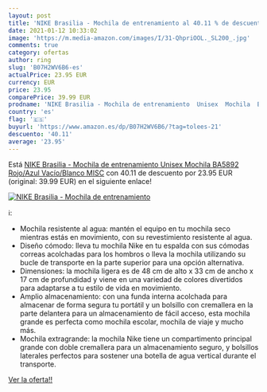 ```yaml
---
layout: post
title: 'NIKE Brasilia - Mochila de entrenamiento al 40.11 % de descuento'
date: 2021-01-12 10:33:02
image: 'https://m.media-amazon.com/images/I/31-QhpriOOL._SL200_.jpg'
comments: true
category: ofertas
author: ring
slug: 'B07H2WV6B6-es'
actualPrice: 23.95 EUR
currency: EUR
price: 23.95
comparePrice: 39.99 EUR
prodname: 'NIKE Brasilia - Mochila de entrenamiento  Unisex  Mochila  BA5892  Rojo/Azul Vacío/Blanco  MISC'
country: 'es'
flag: '🇪🇸'
buyurl: 'https://www.amazon.es/dp/B07H2WV6B6/?tag=tolees-21'
descuento: '40.11'
average: '23.95'
---
```


Está [NIKE Brasilia - Mochila de entrenamiento  Unisex  Mochila  BA5892  Rojo/Azul Vacío/Blanco  MISC](https://www.amazon.es/dp/B07H2WV6B6/?tag=tolees-21) con 40.11 de descuento por 23.95 EUR (original: 39.99 EUR) en el siguiente enlace!

[![NIKE Brasilia - Mochila de entrenamiento](https://m.media-amazon.com/images/I/31-QhpriOOL._SL200_.jpg)](https://www.amazon.es/dp/B07H2WV6B6/?tag=tolees-21)

ℹ️:

- Mochila resistente al agua: mantén el equipo en tu mochila seco mientras estás en movimiento, con su revestimiento resistente al agua.
- Diseño cómodo: lleva tu mochila Nike en tu espalda con sus cómodas correas acolchadas para los hombros o lleva la mochila utilizando su bucle de transporte en la parte superior para una opción alternativa.
- Dimensiones: la mochila ligera es de 48 cm de alto x 33 cm de ancho x 17 cm de profundidad y viene en una variedad de colores divertidos para adaptarse a tu estilo de vida en movimiento.
- Amplio almacenamiento: con una funda interna acolchada para almacenar de forma segura tu portátil y un bolsillo con cremallera en la parte delantera para un almacenamiento de fácil acceso, esta mochila grande es perfecta como mochila escolar, mochila de viaje y mucho más.
- Mochila extragrande: la mochila Nike tiene un compartimento principal grande con doble cremallera para un almacenamiento seguro, y bolsillos laterales perfectos para sostener una botella de agua vertical durante el transporte.

[Ver la oferta!!](https://www.amazon.es/dp/B07H2WV6B6/?tag=tolees-21)
